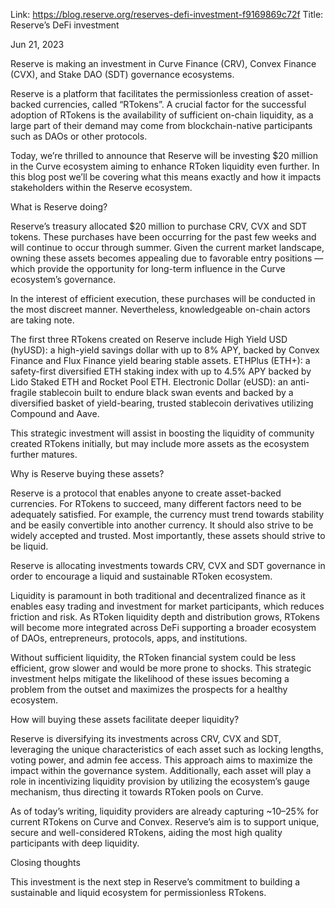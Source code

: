 Link: https://blog.reserve.org/reserves-defi-investment-f9169869c72f
Title: Reserve’s DeFi investment

Jun 21, 2023

Reserve is making an investment in Curve Finance (CRV), Convex Finance (CVX), and Stake DAO (SDT) governance ecosystems.

Reserve is a platform that facilitates the permissionless creation of asset-backed currencies, called “RTokens”. A crucial factor for the successful adoption of RTokens is the availability of sufficient on-chain liquidity, as a large part of their demand may come from blockchain-native participants such as DAOs or other protocols.

Today, we’re thrilled to announce that Reserve will be investing $20 million in the Curve ecosystem aiming to enhance RToken liquidity even further. In this blog post we’ll be covering what this means exactly and how it impacts stakeholders within the Reserve ecosystem.

What is Reserve doing?

Reserve’s treasury allocated $20 million to purchase CRV, CVX and SDT tokens. These purchases have been occurring for the past few weeks and will continue to occur through summer. Given the current market landscape, owning these assets becomes appealing due to favorable entry positions — which provide the opportunity for long-term influence in the Curve ecosystem’s governance.

In the interest of efficient execution, these purchases will be conducted in the most discreet manner. Nevertheless, knowledgeable on-chain actors are taking note.

The first three RTokens created on Reserve include High Yield USD (hyUSD): a high-yield savings dollar with up to 8% APY, backed by Convex Finance and Flux Finance yield bearing stable assets. ETHPlus (ETH+): a safety-first diversified ETH staking index with up to 4.5% APY backed by Lido Staked ETH and Rocket Pool ETH. Electronic Dollar (eUSD): an anti-fragile stablecoin built to endure black swan events and backed by a diversified basket of yield-bearing, trusted stablecoin derivatives utilizing Compound and Aave.

This strategic investment will assist in boosting the liquidity of community created RTokens initially, but may include more assets as the ecosystem further matures.

Why is Reserve buying these assets?

Reserve is a protocol that enables anyone to create asset-backed currencies. For RTokens to succeed, many different factors need to be adequately satisfied. For example, the currency must trend towards stability and be easily convertible into another currency. It should also strive to be widely accepted and trusted. Most importantly, these assets should strive to be liquid.

Reserve is allocating investments towards CRV, CVX and SDT governance in order to encourage a liquid and sustainable RToken ecosystem.

Liquidity is paramount in both traditional and decentralized finance as it enables easy trading and investment for market participants, which reduces friction and risk. As RToken liquidity depth and distribution grows, RTokens will become more integrated across DeFi supporting a broader ecosystem of DAOs, entrepreneurs, protocols, apps, and institutions.

Without sufficient liquidity, the RToken financial system could be less efficient, grow slower and would be more prone to shocks. This strategic investment helps mitigate the likelihood of these issues becoming a problem from the outset and maximizes the prospects for a healthy ecosystem.

How will buying these assets facilitate deeper liquidity?

Reserve is diversifying its investments across CRV, CVX and SDT, leveraging the unique characteristics of each asset such as locking lengths, voting power, and admin fee access. This approach aims to maximize the impact within the governance system. Additionally, each asset will play a role in incentivizing liquidity provision by utilizing the ecosystem’s gauge mechanism, thus directing it towards RToken pools on Curve.

As of today’s writing, liquidity providers are already capturing ~10–25% for current RTokens on Curve and Convex. Reserve’s aim is to support unique, secure and well-considered RTokens, aiding the most high quality participants with deep liquidity.

Closing thoughts

This investment is the next step in Reserve’s commitment to building a sustainable and liquid ecosystem for permissionless RTokens.
